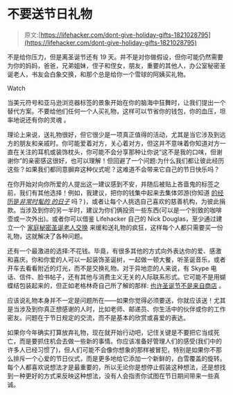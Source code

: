 # 不要送节日礼物

> 原文:[https://lifehacker.com/dont-give-holiday-gifts-1821028795](https://lifehacker.com/dont-give-holiday-gifts-1821028795)

不是给你压力，但是离圣诞节还有 19 天。并不是对你做假设，但你可能仍然需要为你的妈妈，爸爸，兄弟姐妹，侄子和侄女，朋友，重要的其他人，办公室秘密圣诞老人，书友会白象交换，和那个总是给你一个雪球的阿姨买礼物。

Watch

当美元符号和亚马逊浏览器标签的景象开始在你的脑海中狂舞时，让我们提出一个替代方案。不要给他们任何一个人买礼物，这样可以节省你的钱包，你的血压，坦率地说还有你的灵魂 。

理论上来说，送礼物很好，但它很少是一项真正值得的活动，尤其是当它涉及到远方的朋友和亲戚时。你可能爱着对方，关心着对方，但这并不意味着你知道对方一直在关注的耳机或装饰枕头，你可能不会分享那种让你说“这不是我的口味，但谢谢你”的亲密感这很好，也可以理解！但回避了一个问题:为什么我们都让彼此经历这些？如果我们都同意摒弃这种仪式呢？这难道不会带来它自己的节日快乐吗？

在你开始对向你所爱的人提出这一建议感到不安，并随后被贴上吝啬鬼的标签之前，我们有其他选择！例如，我建议，把你的钱集中起来去集体郊游(你知道 [的经历是*非常时髦的* *的日子*](https://www.cnbc.com/2016/05/05/millennials-are-prioritizing-experiences-over-stuff.html) 吗？)，或者让每个人挑选自己喜欢的慈善机构，为彼此捐款。当涉及到你的另一半时，建议为你们俩投资一些东西(可以是一个别致的咖啡壶或一次外出)。或者你可以借鉴 Lifehacker 自己的 Nick Douglas，至少通过建立一个 [家庭秘密圣诞老人交换](https://lifehacker.com/secret-santa-saved-my-family-gift-exchange-1820920130) 来缓和送礼物的疯狂，这样每个人都只需要买一份礼物，这就解决了各种问题。

还有一个最激进的选择:不花钱。毕竟，有很多其他的方式向外表达你的爱、感激和喜庆。你和你爱的人可以一起装饰圣诞树，一起做一顿大餐，听圣诞音乐，或者开车去看看附近的灯光，而不是交换礼物。对于异地恋的人来说，有 Skype 电话、信件、脸书帖子，还有其他与消费主义无关的人际联系形式。它可能不是用蝴蝶结包装起来的，但正如老格林奇自己所了解的那样: [也许圣诞节不是来自商店](https://www.youtube.com/watch?v=hqOOUJFv1n0) 。

应该说礼物本身并不一定是问题所在——如果你觉得必须要送，你就应该送！尤其是当涉及到你真正想感谢的人时，比如老师、邮递员、你生活中的伙伴或你的工作密友。问题在于节日规定的交流，而不是基本的欣赏或喜爱的表达。

如果你今年确实打算放弃礼物，现在就开始行动吧，记住关键是不要把它当成死亡，而是要抓住机会去做一些新的事情。你应该准备好管理人们的感受(我们中的许多人已经习惯了)，但人们可能不会像你想象的那样被冒犯，特别是如果你不那么排斥一个心爱的节日仪式，而是更多地给它添加一个新鲜的，白雪覆盖的旋转。每个人都喜欢说想法才是最重要的，所以无论你是想停止假装这种想法，还是想找到一种更好的方式来反映这种想法，没有人会指责你试图在节日期间带来一些真诚。